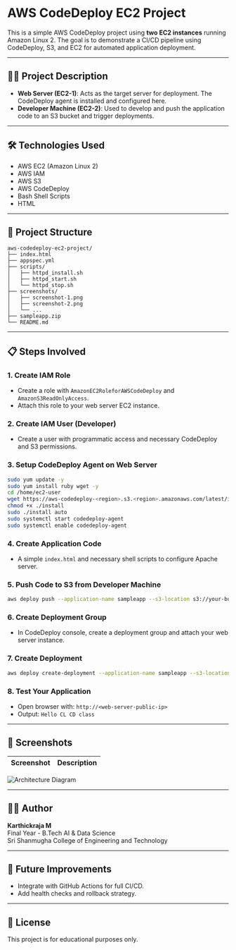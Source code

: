# AWS CodeDeploy EC2 Project

This is a simple AWS CodeDeploy project using **two EC2 instances** running Amazon Linux 2. The goal is to demonstrate a CI/CD pipeline using CodeDeploy, S3, and EC2 for automated application deployment.

---

## 🧑‍💻 Project Description

- **Web Server (EC2-1)**: Acts as the target server for deployment. The CodeDeploy agent is installed and configured here.
- **Developer Machine (EC2-2)**: Used to develop and push the application code to an S3 bucket and trigger deployments.

---

## 🛠️ Technologies Used

- AWS EC2 (Amazon Linux 2)
- AWS IAM
- AWS S3
- AWS CodeDeploy
- Bash Shell Scripts
- HTML

---

## 📂 Project Structure

```
aws-codedeploy-ec2-project/
├── index.html
├── appspec.yml
├── scripts/
│   ├── httpd_install.sh
│   ├── httpd_start.sh
│   └── httpd_stop.sh
├── screenshots/
│   ├── screenshot-1.png
│   ├── screenshot-2.png
│   └── ...
├── sampleapp.zip
└── README.md
```

---

## 📋 Steps Involved

### 1. Create IAM Role
- Create a role with `AmazonEC2RoleforAWSCodeDeploy` and `AmazonS3ReadOnlyAccess`.
- Attach this role to your web server EC2 instance.

### 2. Create IAM User (Developer)
- Create a user with programmatic access and necessary CodeDeploy and S3 permissions.

### 3. Setup CodeDeploy Agent on Web Server
```bash
sudo yum update -y
sudo yum install ruby wget -y
cd /home/ec2-user
wget https://aws-codedeploy-<region>.s3.<region>.amazonaws.com/latest/install
chmod +x ./install
sudo ./install auto
sudo systemctl start codedeploy-agent
sudo systemctl enable codedeploy-agent
```

### 4. Create Application Code
- A simple `index.html` and necessary shell scripts to configure Apache server.

### 5. Push Code to S3 from Developer Machine
```bash
aws deploy push --application-name sampleapp --s3-location s3://your-bucket/sampleapp.zip --source . --ignore-hidden-files
```

### 6. Create Deployment Group
- In CodeDeploy console, create a deployment group and attach your web server instance.

### 7. Create Deployment
```bash
aws deploy create-deployment --application-name sampleapp --s3-location bucket=your-bucket,key=sampleapp.zip,bundleType=zip --deployment-group-name sample-group --deployment-config-name CodeDeployDefault.AllAtOnce --description "Initial deployment"
```

### 8. Test Your Application
- Open browser with: `http://<web-server-public-ip>`
- Output: `Hello CL CD class`

---

## 📸 Screenshots

| Screenshot | Description |
|------------|-------------|
![Architecture Diagram]([./AWS-CodeDeploy-Diagram.png](https://github.com/karthickraja12m/aws-codedeploy-ec2-project/blob/68ab1ff068fc772ffc545fda4229351d8f69b0f8/AWS_CodeDeploy_Pipeline_screenshots.pdf))

---

## 👨‍🎓 Author

**Karthickraja M**  
Final Year - B.Tech AI & Data Science  
Sri Shanmugha College of Engineering and Technology

---

## 🧠 Future Improvements

- Integrate with GitHub Actions for full CI/CD.
- Add health checks and rollback strategy.

---

## 📄 License

This project is for educational purposes only.
